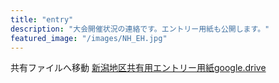 ```yaml
---
title: "entry"
description: "大会開催状況の連絡です。エントリー用紙も公開します。"
featured_image: "/images/NH_EH.jpg"
---
```

共有ファイルへ移動
[新潟地区共有用エントリー用紙google.drive](https://drive.google.com/drive/folders/1VnjQdxnOQVk88bAt1eqSu4ILtW1HhnA0?usp=sharing)
